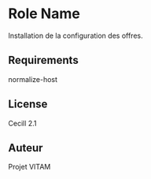 Role Name
=========

Installation de la configuration des offres.

Requirements
------------

normalize-host


License
-------

Cecill 2.1

Auteur
------

Projet VITAM
